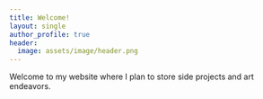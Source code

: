 ```yaml
---
title: Welcome!
layout: single
author_profile: true
header:
  image: assets/image/header.png
---
```

Welcome to my website where I plan to store side projects and art endeavors.
